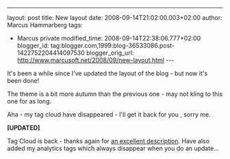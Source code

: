 ---
layout: post
title: New layout
date: 2008-09-14T21:02:00.003+02:00
author: Marcus Hammarberg
tags:
  - Marcus private
modified_time: 2008-09-14T22:38:06.777+02:00
blogger_id: tag:blogger.com,1999:blog-36533086.post-1422752204414097530
blogger_orig_url: http://www.marcusoft.net/2008/09/new-layout.html ---

It's been a while since I've updated the layout of the blog - but now
it's been done!  

The theme is a bit more autumn than the previous one - may not kling to
this one for as long.

Aha - my tag cloud have disappeared - I'll get it back for you , sorry
me.

<span class="Apple-style-span"
style="font-weight: bold;">\[UPDATED\]

Tag Cloud is back - thanks again for [an excellent
description](http://phy3blog.googlepages.com/Beta-Blogger-Label-Cloud.html).
Have also added my analytics tags which always disappear when you do an
update...<span class="Apple-tab-span" style="white-space:pre">
